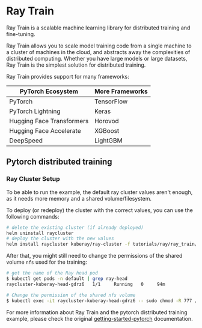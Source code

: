 # Ray Train

Ray Train is a scalable machine learning library for distributed training and fine-tuning.

Ray Train allows you to scale model training code from a single machine to a cluster of machines in the cloud, and abstracts away the complexities of distributed computing. Whether you have large models or large datasets, Ray Train is the simplest solution for distributed training.

Ray Train provides support for many frameworks:

| PyTorch Ecosystem          | More Frameworks |
|----------------------------|-----------------|
| PyTorch                    | TensorFlow      |
| PyTorch Lightning          | Keras           |
| Hugging Face Transformers  | Horovod         |
| Hugging Face Accelerate    | XGBoost         |
| DeepSpeed                  | LightGBM        |

## Pytorch distributed training

### Ray Cluster Setup

To be able to run the example, the default ray cluster values aren't enough, as it needs more memory and a shared volume/filesystem.

To deploy (or redeploy) the cluster with the correct values, you can use the following commands:

```bash
# delete the existing cluster (if already deployed)
helm uninstall raycluster
# deploy the cluster with the new values
helm install raycluster kuberay/ray-cluster -f tutorials/ray/ray_train/values.yaml --version 1.0.0 --set image.tag=2.7.0
```

After that, you might still need to change the permissions of the shared volume `nfs` used for the training:

```bash
# get the name of the Ray head pod
$ kubectl get pods -n default | grep ray-head                                                                                                                                                  ✔  ray   kind-kind-ep ⎈  FI  
raycluster-kuberay-head-gdrz6   1/1     Running   0     94m

# Change the permission of the shared nfs volume
$ kubectl exec -it raycluster-kuberay-head-gdrz6 -- sudo chmod -R 777 /home/ray/nfs
```

For more information about Ray Train and the pytorch distributed training example, please check the original [getting-started-pytorch](https://docs.ray.io/en/latest/train/getting-started-pytorch.html) documentation.